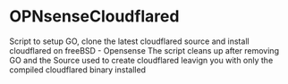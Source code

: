 # OPNsenseCloudflared
Script to setup GO, clone the latest cloudflared source and install cloudflared on freeBSD - Opensense
The script cleans up after removing GO and the Source used to create cloudflared leavign you with only the compiled cloudflared binary installed

